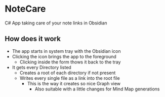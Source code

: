 # NoteCare
 C# App taking care of your note links in Obsidian

## How does it work
- The app starts in system tray with the Obsidian icon
- Clicking the icon brings the app to the foreground
	- Clicking inside the form thows it back to the tray
- It gets every Directory listed
	- Creates a root of each directory if not present
	- Writes every single file as a link into the root file
		- This is the way it creates so nice Graph view
			- Also suitable with a little changes for Mind Map generations